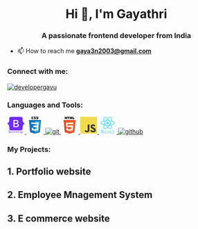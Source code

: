 <h1 align="center">Hi 👋, I'm Gayathri</h1>
<h3 align="center">A passionate frontend developer from India</h3>

- 📫 How to reach me **gaya3n2003@gmail.com**

<h3 align="left">Connect with me:</h3>
<p align="left">
<a href="https://linkedin.com/in/developergayu" target="blank"><img align="center" src="https://raw.githubusercontent.com/rahuldkjain/github-profile-readme-generator/master/src/images/icons/Social/linked-in-alt.svg" alt="developergayu" height="30" width="40" /></a>
</p>

<h3 align="left">Languages and Tools:</h3>
<p align="left"> <a href="https://getbootstrap.com" target="_blank" rel="noreferrer"> <img src="https://raw.githubusercontent.com/devicons/devicon/master/icons/bootstrap/bootstrap-plain-wordmark.svg" alt="bootstrap" width="40" height="40"/> </a> <a href="https://www.w3schools.com/css/" target="_blank" rel="noreferrer"> <img src="https://raw.githubusercontent.com/devicons/devicon/master/icons/css3/css3-original-wordmark.svg" alt="css3" width="40" height="40"/> </a> <a href="https://git-scm.com/" target="_blank" rel="noreferrer"> <img src="https://www.vectorlogo.zone/logos/git-scm/git-scm-icon.svg" alt="git" width="40" height="40"/> </a> <a href="https://www.w3.org/html/" target="_blank" rel="noreferrer"> <img src="https://raw.githubusercontent.com/devicons/devicon/master/icons/html5/html5-original-wordmark.svg" alt="html5" width="40" height="40"/>  <a href="https://developer.mozilla.org/en-US/docs/Web/JavaScript" target="_blank" rel="noreferrer"> <img src="https://raw.githubusercontent.com/devicons/devicon/master/icons/javascript/javascript-original.svg" alt="javascript" width="40" height="40"/> </a>  <a href="https://reactjs.org/" target="_blank" rel="noreferrer"> <img src="https://raw.githubusercontent.com/devicons/devicon/master/icons/react/react-original-wordmark.svg" alt="react" width="40" height="40"/> </a>  
</a>  <a href="https://cdn-icons-png.flaticon.com/128/2111/2111432.png" target="_blank" rel="noreferrer"> <img src="https://cdn-icons-png.flaticon.com/128/2111/2111432.png" alt="github" width="40" height="40"/> </a> </p>
<h3>My Projects:<br> </h3>
<h2> 1. Portfolio website </h2>
<a href="https://developergayu.github.io/Portfolio-website-responsive-HTML-CSS-JS-/
"></a>

  
<h2>2. Employee Mnagement System</h2>
<a href="https://developergayu.github.io/Employee-Management-System/"></a>

<h2> 3. E commerce website </h2>
<a href="https://developergayu.github.io/E-commerce-website-using-Html-CSS-JS/">
  
</a>

<!---
DeveloperGayu/DeveloperGayu is a ✨ special ✨ repository because its `README.md` (this file) appears on your GitHub profile.
You can click the Preview link to take a look at your changes.
--->
